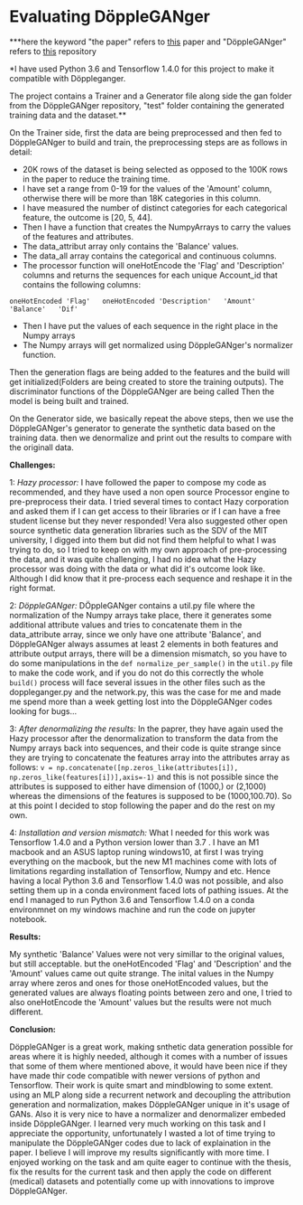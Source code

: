 # Evaluating DöppleGANger

***here the keyword "the paper" refers to [this](https://pub.towardsai.net/generating-synthetic-sequential-data-using-gans-a1d67a7752ac) paper and "DöppleGANger" refers to [this](https://github.com/fjxmlzn/DoppelGANger) repository

*I have used Python 3.6 and Tensorflow 1.4.0 for this project to make it compatible with Döppleganger.

The project contains a Trainer and a Generator file along side the gan folder from the DöppleGANger repository, "test" folder containing the generated training data and the dataset.**


On the Trainer side, first the data are being preprocessed and then fed to DöppleGANger to build and train, the preprocessing steps are as follows in detail:

- 20K rows of the dataset is being selected as opposed to the 100K rows in the paper to reduce the training time.
- I have set a range from 0-19 for the values of the 'Amount' column, otherwise there will be more than 18K categories in this column.
- I have measured the number of distinct categories for each categorical feature, the outcome is [20, 5, 44].
- Then I have a function that creates the NumpyArrays to carry the values of the features and attributes.
- The data_attribut array only contains the 'Balance' values.
- The data_all array contains the categorical and continuous columns.
- The processor function will oneHotEncode the 'Flag' and 'Description' columns and returns the sequences for each unique Account_id that contains the following columns:

`oneHotEncoded 'Flag'   oneHotEncoded 'Description'   'Amount'   'Balance'   'Dif'`

- Then I have put the values of each sequence in the right place in the Numpy arrays
- The Numpy arrays will get normalized using DöppleGANger's normalizer function.

Then the generation flags are being added to the features and the build will get initialized(Folders are being created to store the training outputs).
The discriminator functions of the DöppleGANger are being called
Then the model is being built and trained.

On the Generator side, we basically repeat the above steps, then we use the DöppleGANger's generator to generate the synthetic data based on the training data. then we denormalize and print out the results to compare with the originall data.

**Challenges:**

1: _Hazy processor:_
I have followed the paper to compose my code as recommended, and they have used a non open source Processor engine to pre-preprocess their data. I tried several times to contact Hazy corporation and asked them if I can get access to their libraries or if I can have a free student license but they never responded! Vera also suggested other open source synthetic data generation libraries such as the SDV of the MIT university, I digged into them but did not find them helpful to what I was trying to do, so I tried to keep on with my own approach of pre-processing the data, and it was quite challenging, I had no idea what the Hazy processor was doing with the data or what did it's outcome look like. Although I did know that it pre-process each sequence and reshape it in the right format.

2: _DöppleGANger:_
DÖppleGANger contains a util.py file where the normalization of the Numpy arrays take place, there it generates some additional attribute values and tries to concatenate them in the data_attribute array, since we only have one attribute 'Balance', and DöppleGANger always assumes at least 2 elements in both features and attribute output arrays, there will be a dimension mismatch, so you have to do some manipulations in the `def normalize_per_sample()` in the `util.py` file to make the code work, and if you do not do this correctly the whole `build()` process will face several issues in the other files such as the doppleganger.py and the network.py, this was the case for me and made me spend more than a week getting lost into the DöppleGANger codes looking for bugs... 

3: _After denormalizing the results:_
In the paprer, they have again used the Hazy processor after the denormalization to transform the data from the Numpy arrays back into sequences, and their code is quite strange since they are trying to concatenate the features array into the attributes array as follows:
`v = np.concatenate([np.zeros_like(attributes[i]), np.zeros_like(features[i])],axis=-1)`
and this is not possible since the attributes is supposed to either have dimension of (1000,) or (2,1000) whereas the dimensions of the features is supposed to be (1000,100.70). So at this point I decided to stop following the paper and do the rest on my own.

4: _Installation and version mismatch:_
What I needed for this work was Tensorflow 1.4.0 and a Python version lower than 3.7 .
I have an M1 macbook and an ASUS laptop runing windows10, at first I was trying everything on the macbook, but the new M1 machines come with lots of limitations regarding installation of Tensorflow, Numpy and etc. Hence having a local Python 3.6 and Tensorflow 1.4.0 was not possible, and also setting them up in a conda environment faced lots of pathing issues. At the end I managed to run Python 3.6 and Tensorflow 1.4.0 on a conda environmnet on my windows machine and run the code on jupyter notebook. 


**Results:**

My synthetic 'Balance' Values were not very simillar to the original values, but still acceptable. but the oneHotEncoded 'Flag' and 'Description' and the 'Amount' values came out quite strange. The inital values in the Numpy array where zeros and ones for those oneHotEncoded values, but the generated values are always floating points between zero and one, I tried to also oneHotEncode the 'Amount' values but the results were not much different.

**Conclusion:**

DöppleGANger is a great work, making snthetic data generation possible for areas where it is highly needed, although it comes with a number of issues that some of them where mentioned above, it would have been nice if they have made thir code compatible with newer versions of python and Tensorflow.
Their work is quite smart and mindblowing to some extent. using an MLP along side a recurrent network and decoupling the attribution generation and normalization, makes DöppleGANger unique in it's usage of GANs. Also it is very nice to have a normalizer and denormalizer embeded inside DöppleGANger. 
I learned very much working on this task and I appreciate the opportunity, unfortunately I wasted a lot of time trying to manipulate the DöppleGANger codes due to lack of explaination in the paper. I believe I will improve my results significantly with more time. I enjoyed working on the task and am quite eager to continue with the thesis, fix the results for the current task and then apply the code on different (medical) datasets and potentially come up with innovations to improve DöppleGANger.
